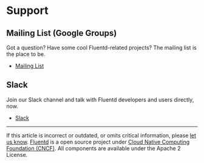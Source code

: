 # Support


## Mailing List (Google Groups)

Got a question? Have some cool Fluentd-related projects? The mailing
list is the place to be.

-   [Mailing List](https://groups.google.com/forum/#!forum/fluentd)


## Slack

Join our Slack channel and talk with Fluentd developers and users
directly, now.

-   [Slack](http://slack.fluentd.org/)


------------------------------------------------------------------------

If this article is incorrect or outdated, or omits critical information, please [let us know](https://github.com/fluent/fluentd-docs/issues?state=open).
[Fluentd](http://www.fluentd.org/) is a open source project under [Cloud Native Computing Foundation (CNCF)](https://cncf.io/). All components are available under the Apache 2 License.
